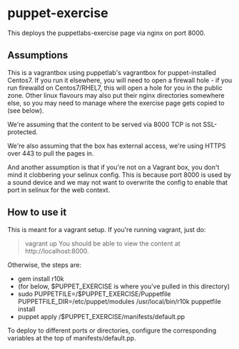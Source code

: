 # puppet-exercise
This deploys the puppetlabs-exercise page via nginx on port 8000.

## Assumptions
This is a vagrantbox using puppetlab's vagrantbox for puppet-installed Centos7. If you run it elsewhere, you will need to open a firewall hole - if you run firewalld on Centos7/RHEL7, this will open a hole for you in the public zone. Other linux flavours may also put their nginx directories somewhere else, so you may need to manage where the exercise page gets copied to (see below).

We're assuming that the content to be served via 8000 TCP is not SSL-protected.

We're also assuming that the box has external access, we're using HTTPS over 443 to pull the pages in.

And another assumption is that if you're not on a Vagrant box, you don't mind it clobbering your selinux config. This is because port 8000 is used by a sound device and we may not want to overwrite the config to enable that port in selinux for the web context. 

## How to use it
This is meant for a vagrant setup. If you're running vagrant, just do:
> vagrant up
You should be able to view the content at http://localhost:8000.

Otherwise, the steps are:
- gem install r10k
- (for below, $PUPPET_EXERCISE is where you've pulled in this directory)
- sudo PUPPETFILE=/$PUPPET_EXERCISE/Puppetfile PUPPETFILE_DIR=/etc/puppet/modules /usr/local/bin/r10k puppetfile install
- puppet apply /$PUPPET_EXERCISE/manifests/default.pp

To deploy to different ports or directories, configure the corresponding variables at the top of manifests/default.pp.

